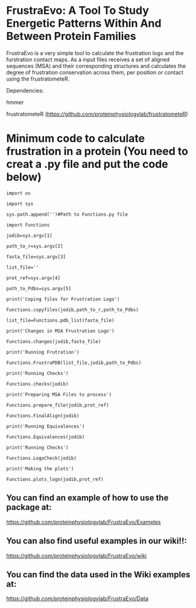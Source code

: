 # FrustraEvo: A Tool To Study Energetic Patterns Within And Between Protein Families

FrustraEvo is a very simple tool to calculate the frustration logo and the furstration contact maps. As a input files receives a set of aligned sequences (MSA) and their corresponding structures and calculates the degree of frustration conservation across them, per position or contact using the frustratometeR.

Dependencies:

hmmer

frustratometeR (https://github.com/proteinphysiologylab/frustratometeR)

# Minimum code to calculate frustration in a protein (You need to creat a .py file and put the code below)

`import os`

`import sys`

`sys.path.append('')#Path to Functions.py file`

`import Functions`

`jodib=sys.argv[1]`

`path_to_r=sys.argv[2]`

`fasta_file=sys.argv[3]`

`list_file=''`

`prot_ref=sys.argv[4]`

`path_to_Pdbs=sys.argv[5]`

`print('Coping files for Frustration Logo')`

`Functions.copyfiles(jodib,path_to_r,path_to_Pdbs)`

`list_file=Functions.pdb_list(fasta_file)`

`print('Changes in MSA Frustration Logo')`

`Functions.changes(jodib,fasta_file)`

`print('Running Frutration')`

`Functions.FrustraPDB(list_file,jodib,path_to_Pdbs)`

`print('Running Checks')`

`Functions.checks(jodib)`

`print('Preparing MSA Files to process')`

`Functions.prepare_file(jodib,prot_ref)`

`Functions.FinalAlign(jodib)`

`print('Running Equivalences')`

`Functions.Equivalences(jodib)`

`print('Running Checks')`

`Functions.LogoCheck(jodib)`

`print('Making the plots')`

`Functions.plots_logo(jodib,prot_ref)`

## **You can find an example of how to use the package at:**

https://github.com/proteinphysiologylab/FrustraEvo/Examples

## **You can also find useful examples in our wiki!!:**

https://github.com/proteinphysiologylab/FrustraEvo/wiki

## **You can find the data used in the Wiki examples at:**

https://github.com/proteinphysiologylab/FrustraEvo/Data
